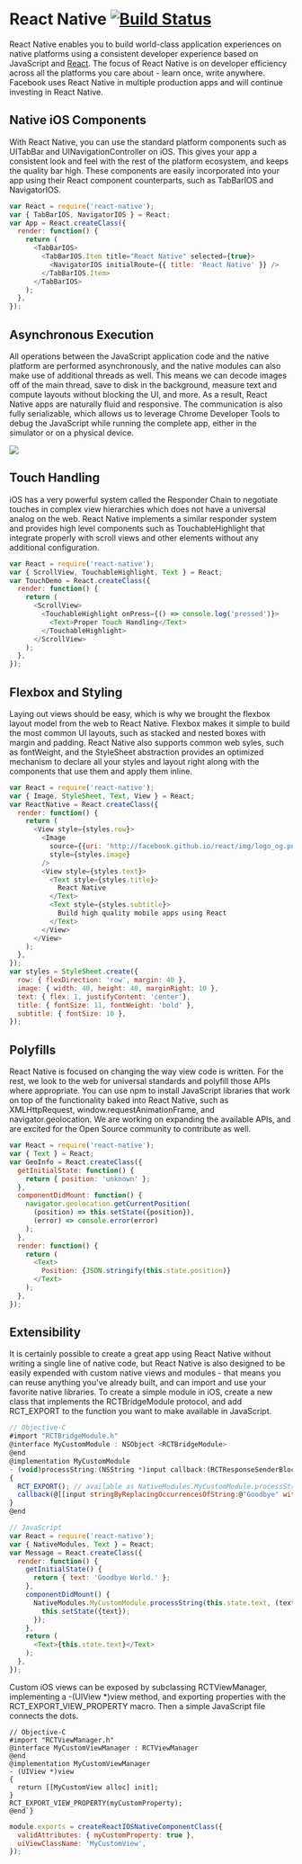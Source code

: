 # React Native [![Build Status](https://magnum.travis-ci.com/facebook/react-native.svg?token=L5Egb3B4dyQzH5wDijCB&branch=master)](https://magnum.travis-ci.com/facebook/react-native)

React Native enables you to build world-class application experiences on native platforms using a consistent developer experience based on JavaScript and
[React](http://facebook.github.io/react). The focus of React Native is on developer efficiency across all the platforms you care about - learn once, write anywhere. Facebook uses React Native in multiple production apps and will continue investing in React Native.

## Native iOS Components

With React Native, you can use the standard platform components such as UITabBar and UINavigationController on iOS.  This gives your app a consistent look and feel with the rest of the platform ecosystem, and keeps the quality bar high.  These components are easily incorporated into your app using their React component counterparts, such as TabBarIOS and NavigatorIOS.

```javascript
var React = require('react-native');
var { TabBarIOS, NavigatorIOS } = React;
var App = React.createClass({
  render: function() {
    return (
      <TabBarIOS>
        <TabBarIOS.Item title="React Native" selected={true}>
          <NavigatorIOS initialRoute={{ title: 'React Native' }} />
        </TabBarIOS.Item>
      </TabBarIOS>
    );
  },
});
```

## Asynchronous Execution

All operations between the JavaScript application code and the native platform are performed asynchronously, and the native modules can also make use of additional threads as well.  This means we can decode images off of the main thread, save to disk in the background, measure text and compute layouts without blocking the UI, and more.  As a result, React Native apps are naturally fluid and responsive.  The communication is also fully serializable, which allows us to leverage Chrome Developer Tools to debug the JavaScript while running the complete app, either in the simulator or on a physical device.

![](http://facebook.github.io/react-native/img/chrome_breakpoint.png)


## Touch Handling

iOS has a very powerful system called the Responder Chain to negotiate touches in complex view hierarchies which does not have a universal analog on the web. React Native implements a similar responder system and provides high level components such as TouchableHighlight that integrate properly with scroll views and other elements without any additional configuration.

```javascript
var React = require('react-native');
var { ScrollView, TouchableHighlight, Text } = React;
var TouchDemo = React.createClass({
  render: function() {
    return (
      <ScrollView>
        <TouchableHighlight onPress={() => console.log('pressed')}>
          <Text>Proper Touch Handling</Text>
        </TouchableHighlight>
      </ScrollView>
    );
  },
});
```


## Flexbox and Styling
Laying out views should be easy, which is why we brought the flexbox layout model from the web to React Native.  Flexbox makes it simple to build the most common UI layouts, such as stacked and nested boxes with margin and padding.  React Native also supports common web syles, such as fontWeight, and the StyleSheet abstraction provides an optimized mechanism to declare all your styles and layout right along with the components that use them and apply them inline.

```javascript
var React = require('react-native');
var { Image, StyleSheet, Text, View } = React;
var ReactNative = React.createClass({
  render: function() {
    return (
      <View style={styles.row}>
        <Image
          source={{uri: 'http://facebook.github.io/react/img/logo_og.png'}}
          style={styles.image}
        />
        <View style={styles.text}>
          <Text style={styles.title}>
            React Native
          </Text>
          <Text style={styles.subtitle}>
            Build high quality mobile apps using React
          </Text>
        </View>
      </View>
    );
  },
});
var styles = StyleSheet.create({
  row: { flexDirection: 'row', margin: 40 },
  image: { width: 40, height: 40, marginRight: 10 },
  text: { flex: 1, justifyContent: 'center'},
  title: { fontSize: 11, fontWeight: 'bold' },
  subtitle: { fontSize: 10 },
});
```

## Polyfills

React Native is focused on changing the way view code is written.  For the rest, we look to the web for universal standards and polyfill those APIs where appropriate. You can use npm to install JavaScript libraries that work on top of the functionality baked into React Native, such as XMLHttpRequest, window.requestAnimationFrame, and navigator.geolocation.  We are working on expanding the available APIs, and are excited for the Open Source community to contribute as well.

```javascript
var React = require('react-native');
var { Text } = React;
var GeoInfo = React.createClass({
  getInitialState: function() {
    return { position: 'unknown' };
  },
  componentDidMount: function() {
    navigator.geolocation.getCurrentPosition(
      (position) => this.setState({position}),
      (error) => console.error(error)
    );
  },
  render: function() {
    return (
      <Text>
        Position: {JSON.stringify(this.state.position)}
      </Text>
    );
  },
});
```

## Extensibility

It is certainly possible to create a great app using React Native without writing a single line of native code, but React Native is also designed to be easily expended with custom native views and modules - that means you can reuse anything you've already built, and can import and use your favorite native libraries.  To create a simple module in iOS, create a new class that implements the RCTBridgeModule protocol, and add RCT_EXPORT to the function you want to make available in JavaScript.

```javascript
// Objective-C
#import "RCTBridgeModule.h"
@interface MyCustomModule : NSObject <RCTBridgeModule>
@end
@implementation MyCustomModule
- (void)processString:(NSString *)input callback:(RCTResponseSenderBlock)callback
{
  RCT_EXPORT(); // available as NativeModules.MyCustomModule.processString
  callback(@[[input stringByReplacingOccurrencesOfString:@"Goodbye" withString:@"Hello"];]]);
}
@end
```

```javascript
// JavaScript
var React = require('react-native');
var { NativeModules, Text } = React;
var Message = React.createClass({
  render: function() {
    getInitialState() {
      return { text: 'Goodbye World.' };
    },
    componentDidMount() {
      NativeModules.MyCustomModule.processString(this.state.text, (text) => {
        this.setState({text});
      });
    },
    return (
      <Text>{this.state.text}</Text>
    );
  },
});
```

Custom iOS views can be exposed by subclassing RCTViewManager, implementing a -(UIView *)view method, and exporting properties with the RCT_EXPORT_VIEW_PROPERTY macro.  Then a simple JavaScript file connects the dots.

```objc
// Objective-C
#import "RCTViewManager.h"
@interface MyCustomViewManager : RCTViewManager
@end
@implementation MyCustomViewManager
- (UIView *)view
{
  return [[MyCustomView alloc] init];
}
RCT_EXPORT_VIEW_PROPERTY(myCustomProperty);
@end`}
```

```javascript
module.exports = createReactIOSNativeComponentClass({
  validAttributes: { myCustomProperty: true },
  uiViewClassName: 'MyCustomView',
});
```

